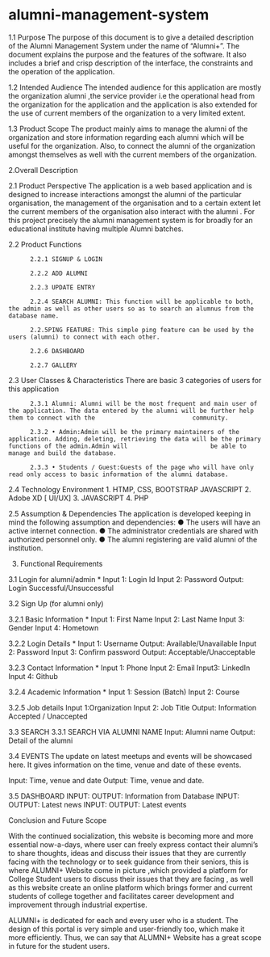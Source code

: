 # alumni-management-system


1.1 Purpose
The purpose of this document is to give a detailed description of the Alumni Management System under the name of “Alumni+”. The document explains the purpose and the features of the software. It also includes a brief and crisp description of the interface, the constraints and the operation of the application.



1.2 Intended Audience
The intended audience for this application are mostly the organization alumni ,the service provider i.e the operational head from the organization for the application and the application is also extended for the use of current members of the organization to a very limited extent.


1.3 Product Scope
The product mainly aims to manage the alumni of the organization and store information regarding each alumni which will be useful for the organization. Also, to connect the alumni of the organization amongst themselves as well with the current members of the organization.



2.Overall Description

2.1 Product Perspective
The application is a web based application and is designed to increase interactions amongst the alumni of the particular organisation, the management of the organisation and to a certain extent let the current members of the organisation also interact with the alumni .
For this project precisely the alumni management system is for broadly for an educational institute having multiple Alumni batches.


2.2 Product Functions

          2.2.1 SIGNUP & LOGIN

          2.2.2 ADD ALUMNI 

          2.2.3 UPDATE ENTRY 

          2.2.4 SEARCH ALUMNI: This function will be applicable to both, the admin as well as other users so as to search an alumnus from the database name.

          2.2.5PING FEATURE: This simple ping feature can be used by the users (alumni) to connect with each other.

          2.2.6 DASHBOARD

          2.2.7 GALLERY 

2.3 User Classes & Characteristics
There are basic 3 categories of users for this application

          2.3.1	Alumni: Alumni will be the most frequent and main user of the application. The data entered by the alumni will be further help them to connect with the                           community.

          2.3.2	• Admin:Admin will be the primary maintainers of the application. Adding, deleting, retrieving the data will be the primary functions of the admin.Admin will                       be able to manage and build the database.

          2.3.3	• Students / Guest:Guests of the page who will have only read only access to basic information of the alumni database.

2.4	Technology Environment
          1.	HTMP, CSS, BOOTSTRAP JAVASCRIPT
          2.	Adobe XD [ UI/UX]
          3.	JAVASCRIPT
          4.	PHP


2.5 Assumption & Dependencies
The application is developed keeping in mind the following assumption and dependencies:
●	The users will have an active internet connection.
●	The administrator credentials are shared with authorized personnel only.
●	The alumni registering are valid alumni of the institution.
 
 
3.	Functional Requirements

3.1	Login for alumni/admin *
Input 1: Login Id Input 2: Password
Output: Login Successful/Unsuccessful

3.2	Sign Up (for alumni only)

3.2.1	Basic Information *
Input 1: First Name Input 2: Last Name
Input 3: Gender
Input 4: Hometown

3.2.2	Login Details *
Input 1: Username
Output: Available/Unavailable Input 2: Password
Input 3: Confirm password Output: Acceptable/Unacceptable

3.2.3	Contact Information *
Input 1: Phone
Input 2: Email
Input3: LinkedIn
Input 4: Github

3.2.4	Academic Information *
Input 1: Session (Batch) Input 2: Course

3.2.5	Job details
Input 1:Organization Input 2: Job Title
Output: Information Accepted / Unaccepted

3.3	SEARCH
3.3.1	SEARCH VIA ALUMNI NAME
Input:	Alumni name
Output: Detail of the alumni


3.4	EVENTS
The update on latest meetups and events will be showcased here. It gives information on the time, venue and date of these events.

Input:	Time, venue and date Output: Time, venue and date.


3.5	DASHBOARD
INPUT:
OUTPUT: Information from Database INPUT:
OUTPUT: Latest news INPUT:
OUTPUT: Latest events




Conclusion and Future Scope

With the continued socialization, this website  is becoming more and more essential now-a-days, where user can freely express contact their alumni’s to share  thoughts, ideas and discuss their issues that they are currently facing with the technology or to seek guidance from their seniors, this is where ALUMNI+  Website  come in picture ,which provided a platform for College Student  users to discuss their issues that they are facing , as well as this website create an online platform which brings former and current students of college  together and facilitates career development and improvement through industrial expertise.

ALUMNI+ is dedicated for each and every user who is a student. The design of this portal is very simple and user-friendly too, which make it more efficiently. Thus, we can say that ALUMNI+ Website has a great scope in future for the student users.
